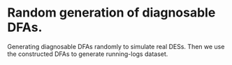 # Random generation of diagnosable DFAs.

Generating diagnosable DFAs randomly to simulate real DESs. Then we use the constructed DFAs to generate running-logs
dataset.
